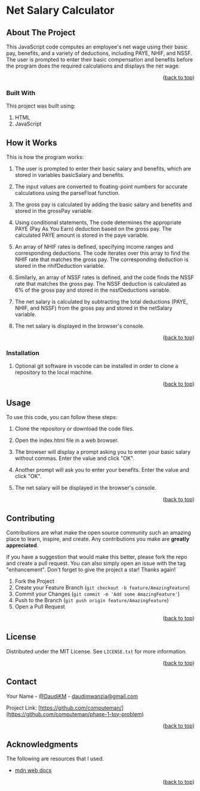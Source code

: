<!-- ABOUT THE PROJECT -->
# Net Salary Calculator
## About The Project

This JavaScript code computes an employee's net wage using their basic pay, benefits, and a variety of deductions, including PAYE, NHIF, and NSSF. The user is prompted to enter their basic compensation and benefits before the program does the required calculations and displays the net wage.

<p align="right">(<a href="#readme-top">back to top</a>)</p>



### Built With

This project was built using: 

1. HTML
2. JavaScript



<!-- GETTING STARTED -->
## How it Works
This is how the program works:

1. The user is prompted to enter their basic salary and benefits, which are stored in variables basicSalary and benefits.

2. The input values are converted to floating-point numbers for accurate calculations using the parseFloat function.

3. The gross pay is calculated by adding the basic salary and benefits and stored in the grossPay variable.

4. Using conditional statements, The code determines the appropriate PAYE (Pay As You Earn) deduction based on the gross pay. The calculated PAYE amount is stored in the paye variable.

4. An array of NHIF rates is defined, specifying income ranges and corresponding deductions. The code iterates over this array to find the NHIF rate that matches the gross pay. The corresponding deduction is stored in the nhifDeduction variable.

5. Similarly, an array of NSSF rates is defined, and the code finds the NSSF rate that matches the gross pay. The NSSF deduction is calculated as 6% of the gross pay and stored in the nssfDeductions variable.

6. The net salary is calculated by subtracting the total deductions (PAYE, NHIF, and NSSF) from the gross pay and stored in the netSalary variable.

7. The net salary is displayed in the browser's console.

<p align="right">(<a href="#readme-top">back to top</a>)</p>


### Installation

1. Optional git software in vscode can be installed in order to clone a repository to the local machine.

<p align="right">(<a href="#readme-top">back to top</a>)</p>



<!-- USAGE EXAMPLES -->
## Usage

To use this code, you can follow these steps:

1. Clone the repository or download the code files.

2. Open the index.html file in a web browser.

3. The browser will display a prompt asking you to enter your basic salary without commas. Enter the value and click "OK".

4. Another prompt will ask you to enter your benefits. Enter the value and click "OK".

5. The net salary will be displayed in the browser's console.

<p align="right">(<a href="#readme-top">back to top</a>)</p>


<!-- CONTRIBUTING -->
## Contributing

Contributions are what make the open source community such an amazing place to learn, inspire, and create. Any contributions you make are **greatly appreciated**.

If you have a suggestion that would make this better, please fork the repo and create a pull request. You can also simply open an issue with the tag "enhancement".
Don't forget to give the project a star! Thanks again!

1. Fork the Project
2. Create your Feature Branch (`git checkout -b feature/AmazingFeature`)
3. Commit your Changes (`git commit -m 'Add some AmazingFeature'`)
4. Push to the Branch (`git push origin feature/AmazingFeature`)
5. Open a Pull Request

<p align="right">(<a href="#readme-top">back to top</a>)</p>



<!-- LICENSE -->
## License

Distributed under the MIT License. See `LICENSE.txt` for more information.

<p align="right">(<a href="#readme-top">back to top</a>)</p>



<!-- CONTACT -->
## Contact

Your Name - [@DaudiKM](https://twitter.com/DaudiKM) - daudimwanzia@gmail.com

Project Link: [https://github.com/computeman/](https://github.com/computeman/phase-1-toy-problem)

<p align="right">(<a href="#readme-top">back to top</a>)</p>



<!-- ACKNOWLEDGMENTS -->
## Acknowledgments

The following are resources that I used.

* [mdn web docs](https://developer.mozilla.org/en-US/)

<p align="right">(<a href="#readme-top">back to top</a>)</p>
